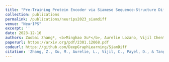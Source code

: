 ```yaml
---
title: "Pre-Training Protein Encoder via Siamese Sequence-Structure Diffusion Trajectory Prediction"
collection: publications
permalink: /publications/neurips2023_siamdiff
venue: "NeurIPS"
excerpt: ''
date: 2023-12-16
authors: Zuobai Zhang*, <b>Minghao Xu*</b>, Aurelie Lozano, Vijil Chenthamarakshan, Payel Das, Jian Tang (<b>* equal contribution</b>)
paperurl: https://arxiv.org/pdf/2301.12068.pdf
codeurl: https://github.com/DeepGraphLearning/SiamDiff
citation: 'Zhang, Z., Xu, M., Aurelie, L., Vijil, C., Payel, D., & Tang, J. (2023). Pre-Training Protein Encoder via Siamese Sequence-Structure Diffusion Trajectory Prediction. In Advances in Neural Information Processing Systems.'
---
```

